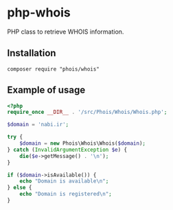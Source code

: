 # php-whois

PHP class to retrieve WHOIS information.
## Installation
``composer require "phois/whois"``

## Example of usage

```php
<?php
require_once __DIR__ . '/src/Phois/Whois/Whois.php';

$domain = 'nabi.ir';

try {
    $domain = new Phois\Whois\Whois($domain);
} catch (InvalidArgumentException $e) {
    die($e->getMessage() . '\n');
}

if ($domain->isAvailable()) {
	echo "Domain is available\n";
} else {
	echo "Domain is registered\n";
}
```